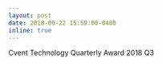 ```yaml
---
layout: post
date: 2018-09-22 15:59:00-0400
inline: true
---
```


Cvent Technology Quarterly Award 2018 Q3
